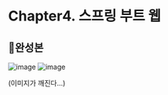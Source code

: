 # Chapter4. 스프링 부트 웹
## 👏완성본
![image](https://user-images.githubusercontent.com/81242672/123928063-771ce100-d9c8-11eb-934b-ec63a3602dbc.png)
![image](https://user-images.githubusercontent.com/81242672/123928209-aaf80680-d9c8-11eb-8c47-b51a4fb083ad.png)

(이미지가 깨진다...)
